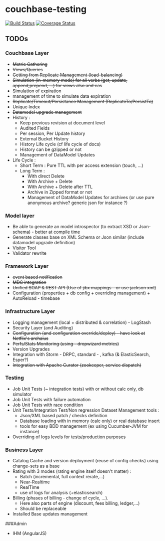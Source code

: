 couchbase-testing
=================

[![Build Status](https://travis-ci.org/dreameddeath/couchbase-testing.png?branch=master)](https://travis-ci.org/dreameddeath/couchbase-testing)
[![Coverage Status](https://coveralls.io/repos/dreameddeath/couchbase-testing/badge.svg?branch=master&service=github)](https://coveralls.io/github/dreameddeath/couchbase-testing?branch=master)

TODOs
-----

### Couchbase Layer
- ~~Metric Gathering~~
- ~~Views/Queries~~
- ~~Getting from Replicate Management (load-balancing)~~
- ~~Simulation (in-memory mode) for all verbs (get, update, append,prepend, ...) for views also and cas~~
- Simulation of expiration
- management of time to simulate data expiration
- ~~Replicate/Timeout/Persistance Management (ReplicateTo/PersistTo)~~
- ~~Unique Index~~
- ~~Datamodel upgrade management~~
- History :
    - Keep previous revision at document level
    - Audited Fields
    - Per session, Per Update history
    - External Bucket History
    - History Life cycle (cf life cycle of docs)
    - History can be gzipped or not
    - Management of DataModel Updates
- Life Cycle :
    * Short Term : Pure TTL with per access extension (touch, ...)
    * Long Term :
        - With direct Delete
        - With Archive + Delete
        - With Archive + Delete after TTL
        - Archive in Zipped format or not
        - Management of DataModel Updates for archives (or use pure anonymous archive? generic json for instance ?)

### Model layer
- Be able to generate an model introspector (to extract XSD or Json-schema) - better at compile time
- Generate classes base on XML Schema or Json similar (include datamodel upgrade definition)
- Visitor Tool
- Validator rewrite


### Framework Layer
- ~~event based notification~~
- ~~MDC integration~~
- ~~Unified SOAP & REST API (Use of jibx mappings - or use jackson xml)~~
- Configuration (properties + db config + overriding management) + AutoReload - timebase

### Infrastructure Layer
- Logging management (local + distributed & correlation) - LogStash
- Security Layer (and Auditing)
- ~~Configuration (and configuration override/deploy) - have look at Netflix's archaius~~
- ~~Perfs/Stats Monitoring (using - dropwizard metrics)~~
- Version Upgrades
- Integration with Storm - DRPC, standard - , kafka (& ElasticSearch, Esper?)
- ~~Integration with Apache Curator (zookeeper, service dispatch)~~

### Testing
- Job Unit Tests (~ integration tests) with or without calc only, db simulator
- Job Unit Tests with failure automation
- Job Unit Tests with race condition
- Unit Tests/Integration Test/Non regression Dataset Management tools :
     * Json/XML based patch / checks definition
     * Database loading with in memory (calc only) or real database insert
     * tools for easy BDD management (ex using Cucumber-JVM for instance)
- Overriding of logs levels for tests/production purposes

### Business Layer
- Catalog Cache and version deployment (reuse of config checks) using change-sets as a base
- Rating with 3 modes (rating engine itself doesn't matter) :
    * Batch (incremental, full context rerate,...)
    * Near-Realtime
    * RealTime
    * use of logs for analysis (+elasticsearch)
- Billing (phases of billing - change of cycle, ...).
    * Here also parts of engine (discount, fees billing, ledger,...)
    * Should be replaceable
- Installed Base updates management

###Admin
- IHM (AngularJS)
